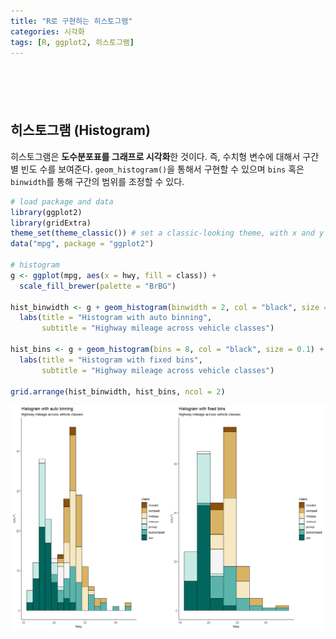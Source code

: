 ```yaml
---
title: "R로 구현하는 히스토그램"
categories: 시각화
tags: [R, ggplot2, 히스토그램]
---
```


<div style="margin-bottom:100px;"></div>

## 히스토그램 (Histogram)

히스토그램은 **도수분포표를 그래프로 시각화**한 것이다. 즉, 수치형 변수에 대해서 구간별 빈도 수를 보여준다. `geom_histogram()`을 통해서 구현할 수 있으며 `bins` 혹은 `binwidth`를 통해 구간의 범위를 조정할 수 있다.

```r
# load package and data
library(ggplot2)
library(gridExtra)
theme_set(theme_classic()) # set a classic-looking theme, with x and y axis lines and no grid lines
data("mpg", package = "ggplot2")

# histogram
g <- ggplot(mpg, aes(x = hwy, fill = class)) + 
  scale_fill_brewer(palette = "BrBG")

hist_binwidth <- g + geom_histogram(binwidth = 2, col = "black", size = 0.1) + # set width of bin
  labs(title = "Histogram with auto binning", 
       subtitle = "Highway mileage across vehicle classes")

hist_bins <- g + geom_histogram(bins = 8, col = "black", size = 0.1) + # set number of bins 
  labs(title = "Histogram with fixed bins", 
       subtitle = "Highway mileage across vehicle classes")

grid.arrange(hist_binwidth, hist_bins, ncol = 2)
```

![](/public/img/2022-06-22-visualization-summary/histogram-1.png)